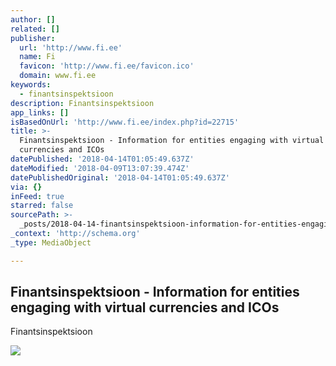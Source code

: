 ```yaml
---
author: []
related: []
publisher:
  url: 'http://www.fi.ee'
  name: Fi
  favicon: 'http://www.fi.ee/favicon.ico'
  domain: www.fi.ee
keywords:
  - finantsinspektsioon
description: Finantsinspektsioon
app_links: []
isBasedOnUrl: 'http://www.fi.ee/index.php?id=22715'
title: >-
  Finantsinspektsioon - Information for entities engaging with virtual
  currencies and ICOs
datePublished: '2018-04-14T01:05:49.637Z'
dateModified: '2018-04-09T13:07:39.474Z'
datePublishedOriginal: '2018-04-14T01:05:49.637Z'
via: {}
inFeed: true
starred: false
sourcePath: >-
  _posts/2018-04-14-finantsinspektsioon-information-for-entities-engaging-with.md
_context: 'http://schema.org'
_type: MediaObject

---
```

<article style=""><h1>Finantsinspektsioon - Information for entities engaging with virtual currencies and ICOs</h1><p>Finantsinspektsioon</p><img src="http://www.fi.ee/extensions/fi/gfx/logo.png" /></article>